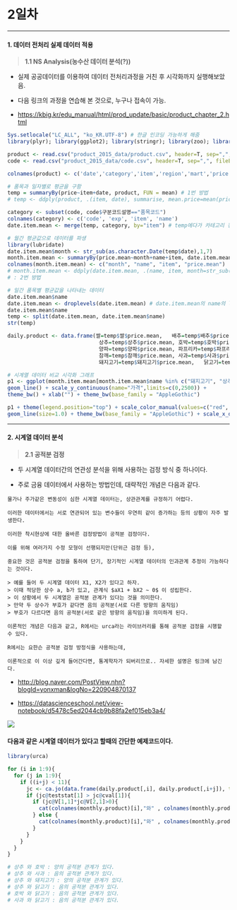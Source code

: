 # 2일차 


-----------------------


#### **1. 데이터 전처리 실제 데이터 적용**


> **1.1 NS Analysis(농수산 데이터 분석(?))**

- 실제 공공데이터를 이용하여 데이터 전처리과정을 거친 후 시각화까지 실행해보았음.

- 다음 링크의 과정을 연습해 본 것으로, 누구나 접속이 가능.

- https://kbig.kr/edu_manual/html/prod_update/basic/product_chapter_2.html

```R
Sys.setlocale("LC_ALL", "ko_KR.UTF-8") # 한글 인코딩 가능하게 해줌
library(plyr); library(ggplot2); library(stringr); library(zoo); library(corrplot); library(gridExtra); library(urca)

product <- read.csv("product_2015_data/product.csv", header=T, sep=",", fileEncoding="UTF-8")
code <- read.csv("product_2015_data/code.csv", header=T, sep=",", fileEncoding="UTF-8")

colnames(product) <- c('date','category','item','region','mart','price')

# 품목과 일자별로 평균을 구함
temp = summaryBy(price~item+date, product, FUN = mean) # 1번 방법
# temp <- ddply(product, .(item, date), summarise, mean.price=mean(price)) : 2번 방법

category <- subset(code, code$구분코드설명=="품목코드")
colnames(category) <- c('code', 'exp', 'item', 'name')
date.item.mean <- merge(temp, category, by="item") # temp에다가 카테고리 정보를 merge함.

# 월간 평균값으로 데이터를 파생
library(lubridate)
date.item.mean$month <- str_sub(as.character.Date(temp$date),1,7)
month.item.mean <- summaryBy(price.mean~month+name+item, date.item.mean, FUN = mean)
colnames(month.item.mean) <- c("month", "name", "item", "price.mean")
# month.item.mean <- ddply(date.item.mean, .(name, item, month=str_sub(as.character.Date(date),1,7)), summarise, mean.price=mean(mean.price))
# : 2번 방법

# 일간 품목별 평균값을 나타내는 데이터
date.item.mean$name
date.item.mean <- droplevels(date.item.mean) # date.item.mean의 name의 level중 쓰레기값 제거(안쓰는데 들어온 애들이 있음)
date.item.mean$name
temp <- split(date.item.mean, date.item.mean$name)
str(temp)

daily.product <- data.frame(쌀=temp$쌀$price.mean,   배추=temp$배추$price.mean,
                             상추=temp$상추$price.mean, 호박=temp$호박$price.mean,  
                             양파=temp$양파$price.mean, 파프리카=temp$파프리카$price.mean,
                             참깨=temp$참깨$price.mean, 사과=temp$사과$price.mean,
                             돼지고기=temp$돼지고기$price.mean,   닭고기=temp$닭고기$price.mean)

# 시계열 데이터 비교 시각화 그래프
p1 <- ggplot(month.item.mean[month.item.mean$name %in% c("돼지고기", "상추"),], aes(x=month, y=price.mean, colour=name, group=name)) +
geom_line() + scale_y_continuous(name="가격",limits=c(0,2500)) +
theme_bw() + xlab("") + theme_bw(base_family = "AppleGothic") 

p1 + theme(legend.position="top") + scale_color_manual(values=c("red", "orange")) +
geom_line(size=1.0) + theme_bw(base_family = "AppleGothic") + scale_x_date()
```

-----------------------


#### **2. 시계열 데이터 분석**

> **2.1 공적분 검정**

- 두 시계열 데이터간의 연관성 분석을 위해 사용하는 검정 방식 중 하나이다.

- 주로 금융 데이터에서 사용하는 방법인데, 대략적인 개념은 다음과 같다.

```
물가나 주가같은 변동성이 심한 시계열 데이터는, 상관관계를 규정하기 어렵다.

이러한 데이터에서는 서로 연관되어 있는 변수들이 우연히 같이 증가하는 등의 상황이 자주 발생한다.

이러한 착시현상에 대한 올바른 검정방법이 공적분 검정이다.

이를 위해 여러가지 수정 모형이 선행되지만(단위근 검정 등),

중요한 것은 공적분 검정을 통하여 단기, 장기적인 시계열 데이터의 인과관계 추정이 가능하다는 것이다.

> 예를 들어 두 시계열 데이터 X1, X2가 있다고 하자.
> 이때 적당한 상수 a, b가 있고, 관계식 $aX1 + bX2 ~ 0$ 이 성립한다.
> 이 상황에서 두 시계열은 공적분 관계가 있다는 것을 의미한다.
> 만약 두 상수가 부호가 같다면 음의 공적분(서로 다른 방향의 움직임)
> 부호가 다르다면 음의 공적분(서로 같은 방향의 움직임)을 의미하게 된다.

이론적인 개념은 다음과 같고, R에서는 urca라는 라이브러리를 통해 공적분 검정을 시행할 수 있다.

R에서는 요한슨 공적분 검정 방정식을 사용하는데,

이론적으로 이 이상 깊게 들어간다면, 통계학자가 되버리므로.. 자세한 설명은 링크에 남긴다.
```

- http://blog.naver.com/PostView.nhn?blogId=yonxman&logNo=220904870137

- https://datascienceschool.net/view-notebook/d5478c5ed2044cb9b88fa2ef015eb3a4/

![](https://raw.github.com/yoonkt200/DataScience/master/week3_Regression~NN/week3_images/2.png)

#### 다음과 같은 시계열 데이터가 있다고 할때의 간단한 예제코드이다.

```R
library(urca)

for (i in 1:9){
  for (j in 1:9){
    if ((i+j) < 11){
      jc <- ca.jo(data.frame(daily.product[,i], daily.product[,i+j]), type="trace", K=2, ecdet="const")
      if (jc@teststat[1] > jc@cval[1]){
        if (jc@V[1,1]*jc@V[2,1]>0){
          cat(colnames(monthly.product)[i],"와" , colnames(monthly.product)[i+j], ": 음의 공적분 관계가 있다.", "\n")
        } else {
          cat(colnames(monthly.product)[i],"와" , colnames(monthly.product)[i+j], ": 양의 공적분 관계가 있다.","\n")
        }
      }
    }
  }
}

# 상추 와 호박 : 양의 공적분 관계가 있다. 
# 상추 와 사과 : 음의 공적분 관계가 있다. 
# 상추 와 돼지고기 : 양의 공적분 관계가 있다. 
# 상추 와 닭고기 : 음의 공적분 관계가 있다. 
# 호박 와 닭고기 : 음의 공적분 관계가 있다. 
# 사과 와 닭고기 : 음의 공적분 관계가 있다. 
```